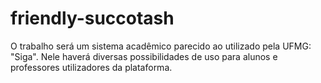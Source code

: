 # friendly-succotash
O trabalho será um sistema acadêmico parecido ao utilizado pela UFMG: "Siga". Nele haverá diversas possibilidades de uso para alunos e professores utilizadores da plataforma.
